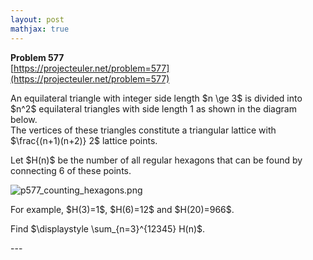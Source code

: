 ```yaml
---
layout: post
mathjax: true
---
```

**Problem 577**  
[https://projecteuler.net/problem=577](https://projecteuler.net/problem=577)

<p>An equilateral triangle with integer side length $n \ge 3$ is divided into $n^2$ equilateral triangles with side length 1 as shown in the diagram below.<br />
The vertices of these triangles constitute a triangular lattice with $\frac{(n+1)(n+2)} 2$ lattice points.</p>
<p>Let $H(n)$ be the number of all regular hexagons that can be found by connecting 6 of these points.</p> 
<div class="center">
<img src="project/images/p577_counting_hexagons.png" alt="p577_counting_hexagons.png" />
</div>

<p>
For example, $H(3)=1$, $H(6)=12$ and $H(20)=966$.</p>

<p>Find $\displaystyle \sum_{n=3}^{12345} H(n)$.</p>
---
